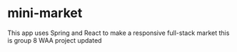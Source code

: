# mini-market
This app uses Spring and React to make a responsive full-stack market
this is group 8 WAA project
updated
